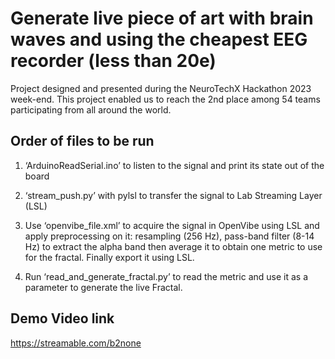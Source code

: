 # Generate live piece of art with brain waves and using the cheapest EEG recorder (less than 20e)

Project designed and presented during the NeuroTechX Hackathon 2023 week-end.
This project enabled us to reach the 2nd place among 54 teams participating from all 
around the world.

## Order of files to be run


1) ‘ArduinoReadSerial.ino’ to listen to the signal and print its state out of the board


2) ‘stream_push.py’ with pylsl to transfer the signal to Lab Streaming Layer (LSL)


3) Use ‘openvibe_file.xml’ to acquire the signal in OpenVibe using LSL and apply preprocessing on it: resampling (256 Hz), pass-band filter (8-14 Hz) to extract the alpha band then average it to obtain one metric to use for the fractal. Finally export it using LSL.


4) Run ‘read_and_generate_fractal.py’ to read the metric and use it as a parameter to generate the live Fractal.


## Demo Video link

https://streamable.com/b2none
